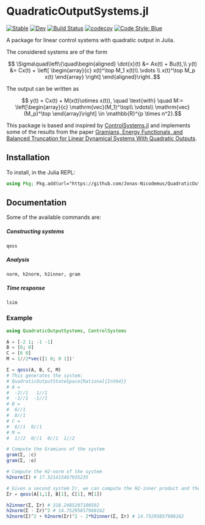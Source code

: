 # QuadraticOutputSystems.jl

[![Stable](https://img.shields.io/badge/docs-stable-blue.svg)](https://Jonas-Nicodemus.github.io/QuadraticOutputSystems.jl/stable/)
[![Dev](https://img.shields.io/badge/docs-dev-blue.svg)](https://Jonas-Nicodemus.github.io/QuadraticOutputSystems.jl/dev/)
[![Build Status](https://github.com/Jonas-Nicodemus/QuadraticOutputSystems.jl/actions/workflows/CI.yml/badge.svg?branch=main)](https://github.com/Jonas-Nicodemus/QuadraticOutputSystems.jl/actions/workflows/CI.yml?query=branch%3Amain)
[![codecov](https://codecov.io/gh/Jonas-Nicodemus/QuadraticOutputSystems.jl/graph/badge.svg?token=qB5KL7XBfY)](https://codecov.io/gh/Jonas-Nicodemus/QuadraticOutputSystems.jl)
[![Code Style: Blue](https://img.shields.io/badge/code%20style-blue-4495d1.svg)](https://github.com/invenia/BlueStyle)

A package for linear control systems with quadratic output in Julia.

The considered systems are of the form

```math
    \Sigma\quad\left\{\quad\begin{aligned}
		\dot{x}(t) &= Ax(t) + Bu(t),\\
		y(t) &= Cx(t) + 
        \left[
        \begin{array}{c}
            x(t)^\top M_1 x(t)\\
            \vdots \\ 
            x(t)^\top M_p x(t)
        \end{array}
        \right]
	\end{aligned}\right..
```
The output can be written as
```math
    y(t) = Cx(t) + M(x(t)\otimes x(t)), \quad \text{with} \quad
    M:= 
    \left[\begin{array}{c}
        \mathrm{vec}(M_1)^\top\\
        \vdots\\
        \mathrm{vec}(M_p)^\top
    \end{array}\right]
    \in \mathbb{R}^{p \times n^2}.
```

This package is based and inspired by [ControlSystems.jl](https://github.com/JuliaControl/ControlSystems.jl) and implements some of the results from the paper [Gramians, Energy Functionals, and Balanced Truncation for Linear Dynamical Systems With Quadratic Outputs](https://ieeexplore.ieee.org/abstract/document/9446632).

## Installation

To install, in the Julia REPL:

```julia
using Pkg; Pkg.add(url="https://github.com/Jonas-Nicodemus/QuadraticOutputSystems.jl")
```
## Documentation

Some of the available commands are:
##### Constructing systems
`qoss`
##### Analysis
`norm, h2norm, h2inner, gram`
##### Time response
`lsim`

### Example

```julia
using QuadraticOutputSystems, ControlSystems

A = [-2 1; -1 -1]
B = [6; 0]
C = [6 0]
M = 1//2*vec([1 0; 0 1])'

Σ = qoss(A, B, C, M)
# This generates the system:
# QuadraticOutputStateSpace{Rational{Int64}}
# A = 
#  -2//1   1//1
#  -1//1  -1//1
# B = 
#  6//1
#  0//1
# C = 
#  6//1  0//1
# M = 
#  1//2  0//1  0//1  1//2

# Compute the Gramians of the system
gram(Σ, :c)
gram(Σ, :o)

# Compute the H2-norm of the system
h2norm(Σ) # 17.521415467935235

# Given a second system Σr, we can compute the H2-inner product and the H2-error
Σr = qoss(A[1,1], B[1], C[1], M[1])

h2inner(Σ, Σr) # 318.2485207100592
h2norm(Σ - Σr)^2 # 14.75295857988162
h2norm(Σ)^2 + h2norm(Σr)^2 - 2*h2inner(Σ, Σr) # 14.75295857988162
```
